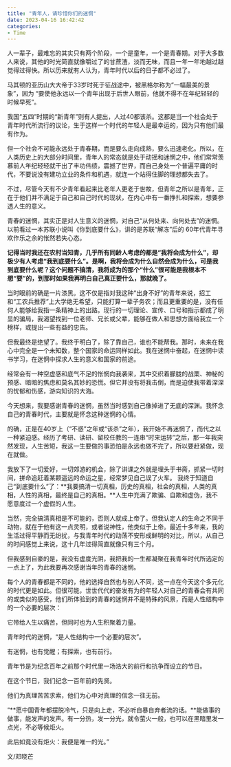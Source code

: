 ```yaml
---
title: "青年人，请珍惜你们的迷惘"
date: 2023-04-16 16:42:42
categories:
- Time
---
```

人一辈子，最难忘的其实只有两个阶段，一个是童年，一个是青春期。对于大多数人来说，其他的时光简直就像嚼过了的甘蔗渣，淡而无味，而且一年一年地越过越觉得过得快。所以历来就有人认为，青年时代以后的日子都不必过了。

马其顿的亚历山大大帝于33岁时死于征战途中，被黑格尔称为“一幅最美的景象”，因为 “要使他永远以一个青年出现于后世人眼前，他就不得不在年纪轻轻的时候早死”。

我国“五四”时期的“新青年”则有人提出，人过40都该杀。这都是当一个社会处于青年时代所流行的议论，生于这样一个时代的年轻人是最幸运的，因为只有他们最有作为。

但一个社会不可能永远处于青春期，而是要么走向成熟，要么迅速老化。所以，在人类历史上的大部分时间里，青年人的常态就是处于动摇和迷惘之中，他们常常羡慕前人年纪轻轻就干出了丰功伟绩，震撼了世界，而自己身处一个普遍平庸的时代，不要说没有建功立业的条件和机遇，就连一个站得住脚的理想都失去了。

不过，尽管今天有不少青年看起来比老年人更老于世故，但青年之所以是青年，正在于他们并不满足于自己和自己时代的现状，在内心中有一番挣扎和探索，想要参透人生的意义。

青春的迷惘，其实正是对人生意义的迷惘，对自己“从何处来、向何处去”的迷惘。以前看过一本苏联小说叫《你到底要什么》，讲的是苏联“解冻”后的 60年代青年寻欢作乐之余的怅然若失心态。

**记得当时我还在农村当知青，几乎所有同龄人考虑的都是“我将会成为什么”，却极少有人考虑“我到底要什么”。是啊，我将会成为什么自然会成为什么，可是我到底要什么呢？这个问题不搞清，我将成为的那个“什么”很可能是我根本不想“要”的，到那时如果我再明白自己真正要什么，那就晚了。**

当时眼前的确是一片漆黑。这不仅是指对我这种“出身不好”的青年来说，招工和“工农兵推荐”上大学绝无希望，只能打算一辈子务农；而且更重要的是，没有任何人能够给我指一条精神上的出路。现行的一切理论、宣传、口号和指示都成了明显的骗局，我渴望找到一位老师、兄长或父辈，能够在做人和思想方面给我立一个榜样，或提出一些有益的忠告。

但我最终是绝望了。我终于明白了，除了靠自己，谁也不能帮我。那时，未来在我心中完全是一个未知数，整个国家的命运同样如此。我在迷惘中奋起，在迷惘中读书学习，在迷惘中探求人生的意义和国家的前途。

经常会有一种空虚感和底气不足的怅惘向我袭来，其中交织着朦胧的战栗、神秘的预感、暗暗的焦虑和莫名其妙的恐慌。但它并没有将我击倒，而是迫使我带着深深的忧郁和伤感，游向知识的大海。

今天想来，我要感谢青春的迷惘，虽然当时感到自己像掉进了无底的深渊。我怀念自己的青春时代，主要就是怀念这种迷惘的心情。

的确，正是在40岁上（“不惑”之年或“该杀”之年），我开始不再迷惘了，而代之以一种紧迫感。经历了考研、读研、留校任教的一连串“时来运转”之后，那一年我突然发现，人生苦短，我这一生要做的事恐怕是永远也做不完了，所以要赶紧做，现在就做。

我放下了一切爱好，一切郊游的机会，除了讲课之外就是埋头于书斋，抓紧一切时间，拼命追赶着某颗遥远的命运之星，经常梦见自己误了火车。
我终于知道自己“到底要什么”了：**我要搞清一切真相，历史的真相，社会的真相，人类的真相，人性的真相，最终是自己的真相。**人生中充满了欺骗、自欺和虚伪，我不愿意度过一个虚假的人生。

当然，完全搞清真相是不可能的，否则人就成上帝了。但我认定人的生命之不同于动物，就在于他有这一点灵明，或者说神性，他类似于上帝。最近十多年来，我的生活过得平静而无纷扰，与我青年时代的动荡不安形成鲜明的对比，所以，从自己的时间感觉上来说，这十几年过得简直就像只有三个月。

但我感到自豪的是，我没有虚度光阴，我把我的一生都凝聚在我青年时代所选定的一点上了，为此我要再次感谢当年的青春的迷惘。

每个人的青春都是不同的，他的选择自然也与别人不同，这一点在今天这个多元化的时代更是如此。但很可能，世世代代的奋发有为的年轻人对自己的青春会有共同的或类似的感受，他们所体验到的青春的迷惘并不是特殊的风景，而是人性结构中的一个必要的层次：

它带给人生以痛苦，但同时也为人生积聚着力量。

青年时代的迷惘，“是人性结构中一个必要的层次”。

有迷惘，也有觉醒；有探索，也有前行。

青年节是为纪念百年之前那个时代里一场浩大的前行和抗争而设立的节日。

在这个节日，我们纪念一百年前的先贤。

他们为真理苦苦求索，他们为心中对真理的信念一往无前。

“**愿中国青年都摆脱冷气，只是向上走，不必听自暴自弃者流的话。**能做事的做事，能发声的发声。有一分热，发一分光，就令萤火一般，也可以在黑暗里发一点光，不必等候炬火。

此后如竟没有炬火：我便是唯一的光。”

文/邓晓芒